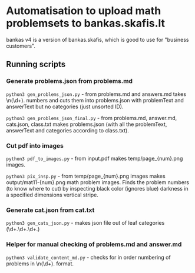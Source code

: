 # Automatisation to upload math problemsets to bankas.skafis.lt

bankas v4 is a version of bankas.skafis, which is good to use for "business customers".

## Running scripts

### Generate problems.json from problems.md

`python3 gen_problems_json.py` - from problems.md and answers.md takes \n(\d+)\. numbers and cuts them into problems.json with problemText and answerText but no categories (just unsorted ID).

`python3 gen_problems_json_final.py` - from problems.md, answer.md, cats.json, class.txt makes problems.json (with all the problemText, answerText and categories according to class.txt).

### Cut pdf into images

`python3 pdf_to_images.py` - from input.pdf makes temp/page_{num}.png images.

`python3 pix_insp.py` - from temp/page_{num}.png images makes output/mat11-{num}.png math problem images. Finds the problem numbers (to know where to cut) by inspecting black color (ignores blue) darkness in a specified dimensions vertical stripe. 

### Generate cat.json from cat.txt

`python3 gen_cats_json.py` - makes json file out of leaf categories (\d+\.\d+\.\d+\.)

### Helper for manual checking of problems.md and answer.md

`python3 validate_content_md.py` - checks for in order numbering of problems in \n(\d+)\. format.